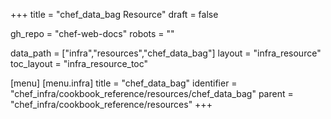 +++
title = "chef_data_bag Resource"
draft = false

gh_repo = "chef-web-docs"
robots = ""

data_path = ["infra","resources","chef_data_bag"]
layout = "infra_resource"
toc_layout = "infra_resource_toc"


[menu]
  [menu.infra]
    title = "chef_data_bag"
    identifier = "chef_infra/cookbook_reference/resources/chef_data_bag"
    parent = "chef_infra/cookbook_reference/resources"
+++

<!-- The contents of this page are automatically generated from the chef_data_bag.yaml file in the data directory. -->
<!-- To suggest a change, edit the https://github.com/chef/chef/blob/master/lib/chef/resource/chef_data_bag.rb file
      and submit a pull request to the https://github.com/chef/chef repository. -->
